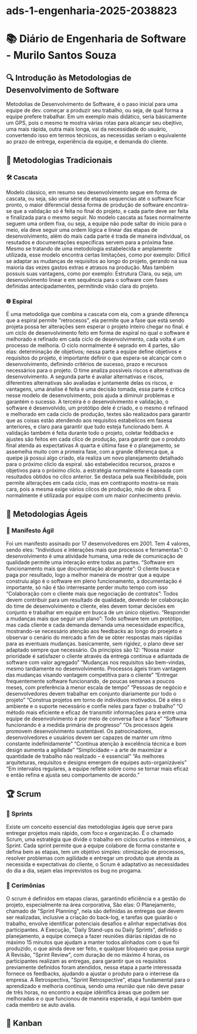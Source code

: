 # ads-1-engenharia-2025-2038823
# 📚 Diário de Engenharia de Software - Murilo Santos Souza
## 🔍 Introdução às Metodologias de Desenvolvimento de Software  
Metodolias de Desenvolvimento de Software, é o paso inicial para uma equipe de dev. começar a produzir seu trabalho, ou seja, de qual forma a equipe prefere trabalhar. Em um exemplo mais didático, seria básicamente um GPS, pois o mesmo te mostra várias rotas para alcançar seu obejtivo, uma mais rápida, outra mais longa, vai da necessidade do usuário, convertendo isso em termos técnicos, as necessidas seriam o equivalente ao prazo de entrega, experiência da equipe, e demanda do cliente. 
## 📖 Metodologias Tradicionais  
### 🛠️ Cascata 
Modelo clássico, em resumo seu desenvolvimento segue em forma de cascata, ou seja, são uma série de etapas sequencias até o software ficar pronto, o maior diferencial dessa forma de produção de software encontra-se que a validação só é feita no final do projeto, e cada parte deve ser feita e finalizada para o mesmo seguir.
No modelo cascata as fases normalmente seguem uma ordem fixa, ou seja, a equipe não pode saltar do início para o meio, ela deve seguir uma ordem lógica e linear das etapas de desenvolvimento, além do mais cada parte é trada de maneira individual, os resutados e documentações específicas servem para a próxima fase. Mesmo se tratando de uma metodologia estabelecida e amplamente utilizada, esse modelo encontra certas limitações, como por exemplo: Difícil se adaptar as mudanças de requisitos ao longo do projeto, gerando na sua maioria das vezes gastos extras e atrasos na produção. Mas também possuis suas vantagens, como por exemplo: Estrutura Clara, ou seja, um desenvolvimento linear e em sequência para o software com fases definidas antecipadamentes, permitindo visão clara do projeto.
### 🌐 Espiral
É uma metodoliga que combina a cascata com ela, com a grande diferença que a espiral permite "retrocesos", ela permite que a fase que está sendo projeta possa ter alterações sem esperar o projeto inteiro chegar no final. é um ciclo de desenvolvimento feito em forma de espiral no qual o software é melhorado e refinado em cada ciclo de desenvolvimento, cada volta é um processo de melhoria.
O ciclo normalmente é seprado em 4 partes, são elas: determinação de objetivos; nessa parte a equipe define objetivos e requisitos do projeto, é importante definir o que espera-se alcançar com o desenvolvimento, definindo critérios de sucesso, prazo e recursos necessários para o projeto. O time analiza possíveis riscos e alternativas de desenvolvimento. 
A segunda parte é avaliar alternativas e riscos, diferentres alternativas são avaliadas e juntamente delas os riscos, e vantagens, uma ánalise é feita e uma decisão tomada, essa parte é critica nesse modelo de desenvolvimento, pois ajuda a diminuir problemas e garantém o sucesso.
A terceira é o desenvolvimento e validação, o software é desenvolvido, um protótipo dele é criado, e o mesmo é refinaod e melhorado em cada ciclo de produção, textes são realizados para garantir que as coisas estão atendendo aos requisitos estabelicos em fasesa anteriores, e claro para garantir que tudo esteja funcionado bem. A validação também é feita durante todo o projeto, coletar feddbacks e ajustes são feitos em cada clico de produção, para garantir que o produto final atenda as expectativas
A quarta e última fase é o planejamento, se assemelha muito com a primeira fase, com a grande diferença que, a queipe já possui algo criado, ela realiza um novo planejamento detalhado para o próximo cliclo da espiral. são estabelecidos recursos, prazos e objetivos para o próximo cliclo. a estratégia normalmente é baseada com resultados obtidos no cilco anterior.
Se destaca pela sua flexibilidade, pois permite alterações em cada ciclo, mas em contraponto mostra-se mais cara, pois a mesma exige vários cilcos de produção, mão de obra. E normalmente é utilizada por equipe com um maior conhecimento prévio. 
## 💪 Metodologias Ágeis  
### 📖 Manifesto Ágil 
Foi um manifesto assinado por 17 desenvolvedores em 2001. Tem 4 valores, sendo eles:  “Indivíduos e interações mais que processos e ferramentas”: O desenvolvimento é uma atividade humana, uma rede de comunicação de qualidade permite uma interação entre todas as partes. 
“Software em funcionamento mais que documentação abrangente”: O cliente busca e paga por resultado, logo a melhor maneira de mostrar que a equipe construiu algo é o software em pleno funcionamento, a documentação é importante, só não é tão interresante perder muito tempo com isso 
 “Colaboração com o cliente mais que negociação de contratos”: Todos devem contribuir para um resultado de qualidade, devendo ter colaboração do time de desenvolvimento e cliente, eles devem tomar decisões em conjunto e trabalhar em equipe em busca de um único objetivo.
 “Responder a mudanças mais que seguir um plano”: Todo software tem um protótipo, mas cada cliente e cada demanda demanda uma necessidade específica, mostrando-se necessário atenção aos feedbacks ao longo do proejeto e observar o cenário do mercado a fim de se obter respostas mais rápidas para as eventuais mudanças. basicamente, sem rigidez, o plano deve ser adaptado sempre que necessário.
Os principios são 12: “Nossa maior prioridade é satisfazer o cliente através da entrega contínua e adiantada de software com valor agregado”
“Mudanças nos requisitos são bem-vindas, mesmo tardiamente no desenvolvimento. Processos ágeis tiram vantagem das mudanças visando vantagem competitiva para o cliente”
“Entregar frequentemente software funcionando, de poucas semanas a poucos meses, com preferência à menor escala de tempo”
“Pessoas de negócio e desenvolvedores devem trabalhar em conjunto diariamente por todo o projeto”
“Construa projetos em torno de indivíduos motivados. Dê a eles o ambiente e o suporte necessário e confie neles para fazer o trabalho”
“O método mais eficiente e eficaz de transmitir informações para e entre uma equipe de desenvolvimento é por meio de conversa face a face”
“Software funcionando é a medida primária de progresso”
“Os processos ágeis promovem desenvolvimento sustentável. Os patrocinadores, desenvolvedores e usuários devem ser capazes de manter um ritmo constante indefinidamente”
“Contínua atenção à excelência técnica e bom design aumenta a agilidade”
“Simplicidade – a arte de maximizar a quantidade de trabalho não realizado – é essencial”
“As melhores arquiteturas, requisitos e designs emergem de equipes auto-organizáveis”
“Em intervalos regulares, a equipe reflete sobre como se tornar mais eficaz e então refina e ajusta seu comportamento de acordo.”
## 🏆 Scrum
### 📅 Sprints  
Existe um conceito essencial das metodologias ágeis que serve para entregar projetos mais rápido, com foco e organização. É o chamado Scrum, uma estratégia que divide o trabalho em ciclos curtos e intensivos, a Sprint. Cada sprint permite que a equipe colabore de forma constante e defina bem as etapas, tem um objetivo simples: otimização de processos, resolver problemas com agilidade e entregar um produto que atenda as necessida e expectativas do cliente, o Scrum é adaptativo as necessidades do dia a dia, sejam elas imprevistos os bug no progama. 
### 💬 Cerimônias  
O scrum é definidos em etapas claras, garantindo eficiência e a gestão do projeto, especialmente na área corporativa, São elas: O Planejamento, chamado de "Sprint Planning", nela são definidas as entregas que devem ser realizadas, inclusive a criação do back-log, e tarefas que guiarão o trabalho, envolve identificar potenciais desafios e alinhar expectativas dos participantes. 
 A Execução, "Daily Stand-ups ou Daily Sprints", definido o planejamento, a equipe começa a fazer reuniões diárias rápidas de no máximo 15 minutos que ajudam a manter todos alinhados com o que foi produzido, o que ainda deve ser feito, e qualquer bloqueio que possa surgir 
A Revisão, "Sprint Review", com duração de no máximo 4 horas, os participantes realizam as entregas, para garantir que os requisitos previamente definidos foram atendidos, nessa etapa a parte interessada fornece os feedbacks, ajudando a ajustar o produto para o interrese da empresa.
A Retrospectiva, "Sprint Retrospective", etapa fundamental para o aprendizado e melhoria contínua, sendo uma reunião que não deve pasar de três horas, no encontro a equipe idêntifica áreas que podem ser melhoradas e o que funcionou de maneira esperada, é aqui também que cada membro se auto avalia. 
## 🎯 Kanban 

